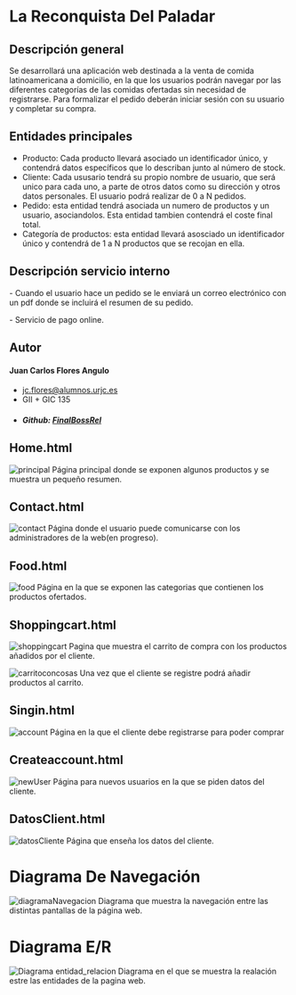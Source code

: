 # La Reconquista Del Paladar

## Descripción general
Se desarrollará una aplicación web destinada a la venta de comida latinoamericana a domicilio, en la que los usuarios podrán navegar por las diferentes categorías de las comidas ofertadas sin necesidad de registrarse. Para formalizar el pedido deberán iniciar sesión con su usuario y completar su compra.

## Entidades principales
- Producto: Cada producto llevará asociado un identificador único, y contendrá datos específicos que lo describan junto al número de stock. 
- Cliente: Cada ususario tendrá su propio nombre de usuario, que será unico para cada uno, a parte de otros datos como su dirección y otros datos personales. El usuario podrá realizar de 0 a N pedidos.
- Pedido: esta entidad tendrá asociada un numero de productos y un usuario, asociandolos. Esta entidad tambien contendrá el coste final total.
- Categoría de productos: esta entidad llevará asosciado un identificador único y contendrá de 1 a N productos que se recojan en ella.

## Descripción servicio interno
\- Cuando el usuario hace un pedido se le enviará un correo electrónico con un pdf donde se incluirá el resumen de su pedido.

\- Servicio de pago online.


## Autor

#### Juan Carlos Flores Angulo
- jc.flores@alumnos.urjc.es
- GII + GIC 135
- ##### Github: [FinalBossRel](https://github.com/FinalBossRel)

## Home.html
![principal](https://user-images.githubusercontent.com/63256402/110303348-94353a80-7ffa-11eb-945d-0306e0dddb32.png)
Página principal donde se exponen algunos productos y se muestra un pequeño resumen.

## Contact.html
![contact](https://user-images.githubusercontent.com/63256402/110303627-e24a3e00-7ffa-11eb-9e3e-0cdce42ac5b2.png)
Página donde el usuario puede comunicarse con los administradores de la web(en progreso).

## Food.html
![food](https://user-images.githubusercontent.com/63256402/110303835-29383380-7ffb-11eb-9711-40d6b96086f1.png)
Página en la que se exponen las categorias que contienen los productos ofertados.
## Shoppingcart.html
![shoppingcart](https://user-images.githubusercontent.com/63256402/110304255-a5cb1200-7ffb-11eb-9b84-8c6be4e94c0c.png)
Pagina que muestra el carrito de compra con los productos añadidos por el cliente.

![carritoconcosas](https://user-images.githubusercontent.com/63256402/110304736-386bb100-7ffc-11eb-9946-7f5835a94432.png)
Una vez que el cliente se registre podrá añadir productos al carrito.

## Singin.html
![account](https://user-images.githubusercontent.com/63256402/110304131-816f3580-7ffb-11eb-8e4c-04e3077cc352.png)
Página en la que el cliente debe registrarse para poder comprar

## Createaccount.html
![newUser](https://user-images.githubusercontent.com/63256402/110304372-d27f2980-7ffb-11eb-9a98-bab3d8daef9a.png)
Página para nuevos usuarios en la que se piden datos del cliente.

## DatosClient.html
![datosCliente](https://user-images.githubusercontent.com/63256402/110304536-03f7f500-7ffc-11eb-8161-54b2d0dd0d44.png)
Página que enseña los datos del cliente.
# Diagrama De Navegación
![diagramaNavegacion](https://user-images.githubusercontent.com/63256402/110327372-2bf65100-801a-11eb-9cfb-b4fbc43f35ee.png)
Diagrama que muestra la navegación entre las distintas pantallas de la página web.
# Diagrama E/R
![Diagrama entidad_relacion](https://user-images.githubusercontent.com/63256402/110317622-b0da6e00-800c-11eb-9a80-ae741759024f.jpeg)
Diagrama en el que se muestra la realación estre las entidades de la pagina web.



